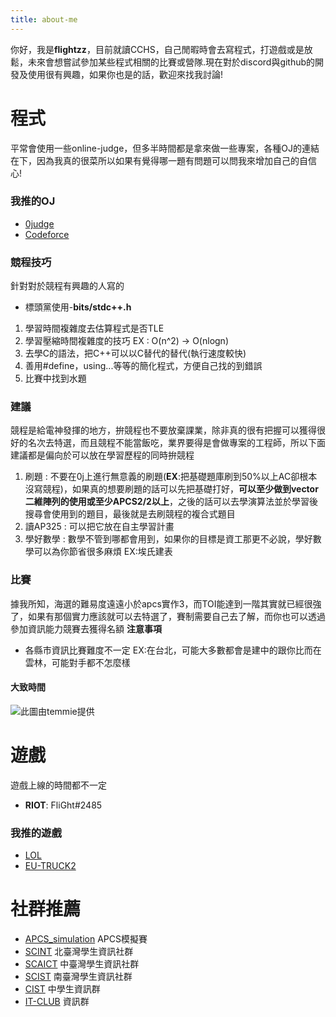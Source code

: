 ```yaml
---
title: about-me
---
```

你好，我是**flightzz**，目前就讀CCHS，自己閒暇時會去寫程式，打遊戲或是放鬆，未來會想嘗試參加某些程式相關的比賽或營隊.現在對於discord與github的開發及使用很有興趣，如果你也是的話，歡迎來找我討論!
# 程式
平常會使用一些online-judge，但多半時間都是拿來做一些專案，各種OJ的連結在下，因為我真的很菜所以如果有覺得哪一題有問題可以問我來增加自己的自信心!

### 我推的OJ
* [0judge](https://zerojudge.tw/UserStatistic?id=250485)
* [Codeforce](https://codeforces.com/profile/flightzz)

### 競程技巧
針對對於競程有興趣的人寫的
* 標頭黨使用-**bits/stdc++.h**
1. 學習時間複雜度去估算程式是否TLE 
2. 學習壓縮時間複雜度的技巧 
    EX : O(n^2) -> O(nlogn)
3. 去學C的語法，把C++可以以C替代的替代(執行速度較快)
4. 善用#define，using...等等的簡化程式，方便自己找的到錯誤
5. 比賽中找到水題
### 建議
競程是給電神發揮的地方，拚競程也不要放棄課業，除非真的很有把握可以獲得很好的名次去特選，而且競程不能當飯吃，業界要得是會做專案的工程師，所以下面建議都是偏向於可以放在學習歷程的同時拚競程

1. 刷題 : 不要在0j上進行無意義的刷題(**EX**:把基礎題庫刷到50%以上AC卻根本沒寫競程)，如果真的想要刷題的話可以先把基礎打好，**可以至少做到vector二維陣列的使用或至少APCS2/2以上**，之後的話可以去學演算法並於學習後搜尋會使用到的題目，最後就是去刷競程的複合式題目
2. 讀AP325 : 可以把它放在自主學習計畫
3. 學好數學 : 數學不管到哪都會用到，如果你的目標是資工那更不必說，學好數學可以為你節省很多麻煩
EX:埃氏建表
### 比賽
據我所知，海選的難易度遠遠小於apcs實作3，而TOI能達到一階其實就已經很強了，如果有那個實力應該就可以去特選了，賽制需要自己去了解，而你也可以透過參加資訊能力競賽去獲得名額
 **注意事項**
* 各縣市資訊比賽難度不一定
    EX:在台北，可能大多數都會是建中的跟你比而在雲林，可能對手都不怎麼樣
#### 大致時間
![此圖由temmie提供](/img/contest.png)

# 遊戲 
遊戲上線的時間都不一定
* **RIOT**: FliGht#2485
### 我推的遊戲
* [LOL](https://www.googleadservices.com/pagead/aclk?sa=L&ai=DChcSEwjFiMLZ0Z2EAxXT2BYFHdTgD9UYABAAGgJ0bA&ase=2&gclid=CjwKCAiAlJKuBhAdEiwAnZb7lV5_YDgGYSKm6D2EKAmhkLnmUce7DiYbdppTUwL5mx1ITgqjxX-1phoCcM0QAvD_BwE&ohost=www.google.com&cid=CAESV-D2cSfjP8uNy3DYxKtR_aTrn7ijAU52xHAq9wrYSBvNvHQlUQXic7oln-BAeuamTpKS0c4ybdQxtc8-l5pk0Ar7vv4pjB7Kx8pwuG46K8mVMQ2wGRIZpQ&sig=AOD64_0pKPdx0y8pSjEz6EmzxaXd9PIYVA&q&nis=4&adurl&ved=2ahUKEwi2kLvZ0Z2EAxWrePUHHSbuBUwQ0Qx6BAgFEAE)
* [EU-TRUCK2](https://store.steampowered.com/app/227300/Euro_Truck_Simulator_2/)
# 社群推薦
* [APCS_simulation](https://discord.gg/ghe48J7ypF) APCS模擬賽
* [SCINT](https://scint.org/) 北臺灣學生資訊社群
* [SCAICT](https://scaict.org/) 中臺灣學生資訊社群
* [SCIST](https://scist.org/) 南臺灣學生資訊社群
* [CIST](https://discord.gg/cisc) 中學生資訊群
* [IT-CLUB](https://github.com/HackerSir/ITClubAwesome) 資訊群
